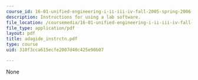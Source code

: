 ```yaml
---
course_id: 16-01-unified-engineering-i-ii-iii-iv-fall-2005-spring-2006
description: Instructions for using a lab software.
file_location: /coursemedia/16-01-unified-engineering-i-ii-iii-iv-fall-2005-spring-2006/310f3cca615ecfe2007d40c425e90b07_adagide_instrctn.pdf
file_type: application/pdf
layout: pdf
title: adagide_instrctn.pdf
type: course
uid: 310f3cca615ecfe2007d40c425e90b07

---
```

None